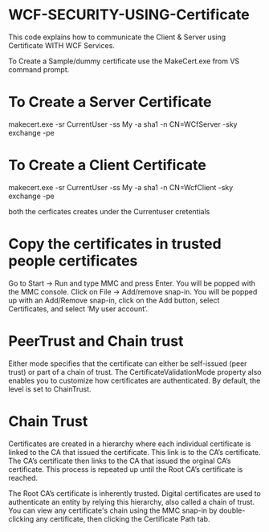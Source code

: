 # WCF-SECURITY-USING-Certificate

This code explains how to communicate the Client & Server using Certificate WITH WCF Services. 

To Create a Sample/dummy certificate use the MakeCert.exe from VS command prompt. 

To Create a Server Certificate
===================
makecert.exe -sr CurrentUser -ss My -a sha1 -n CN=WCfServer -sky exchange -pe

To Create a Client Certificate
=================================
makecert.exe -sr CurrentUser -ss My -a sha1 -n CN=WcfClient -sky exchange -pe

both the cerficates creates under the Currentuser cretentials 

 Copy the certificates in trusted people certificates
 ======================================================
Go to Start -> Run and type MMC and press Enter. You will be popped with the MMC console. Click on File -> Add/remove snap-in. You will be popped up with an Add/Remove snap-in, click on the Add button, select Certificates, and select ‘My user account’.

PeerTrust and Chain trust
==========================

Either mode specifies that the certificate can either be self-issued (peer trust) or part of a chain of trust. The CertificateValidationMode property also enables you to customize how certificates are authenticated. By default, the level is set to ChainTrust. 

Chain Trust
============

Certificates are created in a hierarchy where each individual certificate is linked to the CA that issued the certificate.
This link is to the CA’s certificate. The CA’s certificate then links to the CA that issued the orginal CA’s certificate. This process is repeated up until the Root CA’s certificate is reached.

The Root CA’s certificate is inherently trusted.
Digital certificates are used to authenticate an entity by relying this hierarchy, also called a chain of trust. You can view any certificate's chain using the MMC snap-in by double-clicking any certificate, then clicking the Certificate Path tab.
